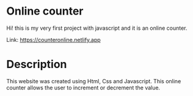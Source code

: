 # Online counter
Hi! this is my very first project with javascript and it is an online counter.

Link: https://counteronline.netlify.app

# Description
This website was created using Html, Css and Javascript. This online counter allows the user to increment or decrement the value.

